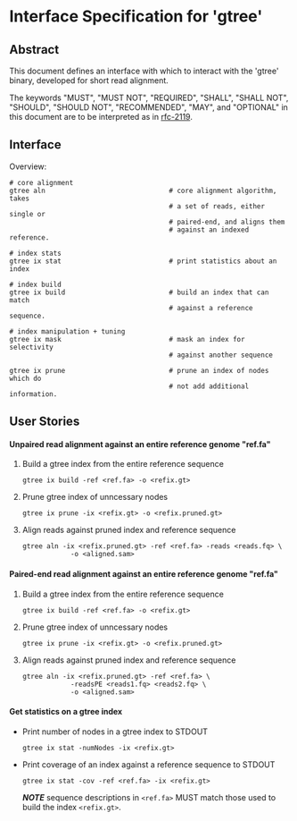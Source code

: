 # Interface Specification for 'gtree'

## Abstract
This document defines an interface with which to interact with the 'gtree'
binary, developed for short read alignment.

The keywords "MUST", "MUST NOT", "REQUIRED", "SHALL", "SHALL NOT", "SHOULD",
"SHOULD NOT", "RECOMMENDED", "MAY", and "OPTIONAL" in this document are to be
interpreted as in [rfc-2119](https://www.ietf.org/rfc/rfc2119.txt).

## Interface

Overview:

    # core alignment 
    gtree aln                               # core alignment algorithm, takes
                                            # a set of reads, either single or
                                            # paired-end, and aligns them
                                            # against an indexed reference. 

    # index stats
    gtree ix stat                           # print statistics about an index

    # index build
    gtree ix build                          # build an index that can match
                                            # against a reference sequence.

    # index manipulation + tuning
    gtree ix mask                           # mask an index for selectivity
                                            # against another sequence

    gtree ix prune                          # prune an index of nodes which do
                                            # not add additional information.

## User Stories
#### Unpaired read alignment against an entire reference genome "ref.fa"
1. Build a gtree index from the entire reference sequence

    ```
    gtree ix build -ref <ref.fa> -o <refix.gt>
    ```

2. Prune gtree index of unncessary nodes

    ```
    gtree ix prune -ix <refix.gt> -o <refix.pruned.gt>
    ```

3. Align reads against pruned index and reference sequence

    ```
    gtree aln -ix <refix.pruned.gt> -ref <ref.fa> -reads <reads.fq> \
                -o <aligned.sam>
    ```

#### Paired-end read alignment against an entire reference genome "ref.fa"
1. Build a gtree index from the entire reference sequence

    ```
    gtree ix build -ref <ref.fa> -o <refix.gt>
    ```

2. Prune gtree index of unncessary nodes

    ```
    gtree ix prune -ix <refix.gt> -o <refix.pruned.gt>
    ```

3. Align reads against pruned index and reference sequence

    ```
    gtree aln -ix <refix.pruned.gt> -ref <ref.fa> \
                -readsPE <reads1.fq> <reads2.fq> \
                -o <aligned.sam>
    ```

#### Get statistics on a gtree index

- Print number of nodes in a gtree index to STDOUT

    ```
    gtree ix stat -numNodes -ix <refix.gt>
    ```

- Print coverage of an index against a reference sequence to STDOUT
    
    ```
    gtree ix stat -cov -ref <ref.fa> -ix <refix.gt>
    ```

  ***NOTE*** sequence descriptions in `<ref.fa>` MUST match those used to build
             the index `<refix.gt>`.


